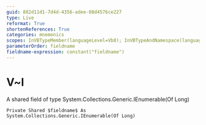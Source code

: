 ```yaml
---
guid: 882d11d1-7d4d-4356-adee-08d4576ce227
type: Live
reformat: True
shortenReferences: True
categories: mnemonics
scopes: InVBTypeMember(languageLevel=Vb8); InVBTypeAndNamespace(languageLevel=Vb8)
parameterOrder: fieldname
fieldname-expression: constant("fieldname")
---
```


# V~l

A shared field of type System.Collections.Generic.IEnumerable(Of Long)

```
Private Shared $fieldname$ As System.Collections.Generic.IEnumerable(Of Long)
```
